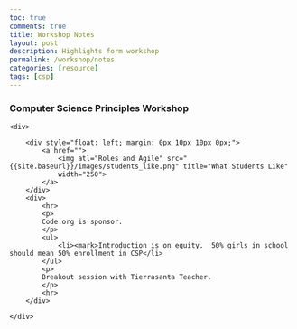 ```yaml
---
toc: true
comments: true
title: Workshop Notes
layout: post
description: Highlights form workshop
permalink: /workshop/notes
categories: [resource]
tags: [csp]
---
```



### Computer Science Principles Workshop

<div>

    <div>

        <div style="float: left; margin: 0px 10px 10px 0px;">
            <a href="">
                <img atl="Roles and Agile" src="{{site.baseurl}}/images/students_like.png" title="What Students Like"
                width="250">
            </a>
        </div>
        <div>
            <hr>
            <p>
            Code.org is sponsor.
            </p>
            <ul>
                <li><mark>Introduction is on equity.  50% girls in school should mean 50% enrollment in CSP</li>
            </ul>
            <p>
            Breakout session with Tierrasanta Teacher.
            </p>
            <hr>
        </div>

    </div>

</div>
